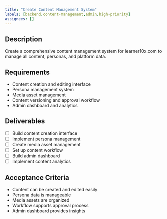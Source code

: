 ```yaml
---
title: "Create Content Management System"
labels: [backend,content-management,admin,high-priority]
assignees: []
---
```



## Description
Create a comprehensive content management system for learner10x.com to manage all content, personas, and platform data.

## Requirements
- Content creation and editing interface
- Persona management system
- Media asset management
- Content versioning and approval workflow
- Admin dashboard and analytics

## Deliverables
- [ ] Build content creation interface
- [ ] Implement persona management
- [ ] Create media asset management
- [ ] Set up content workflow
- [ ] Build admin dashboard
- [ ] Implement content analytics

## Acceptance Criteria
- Content can be created and edited easily
- Persona data is manageable
- Media assets are organized
- Workflow supports approval process
- Admin dashboard provides insights

